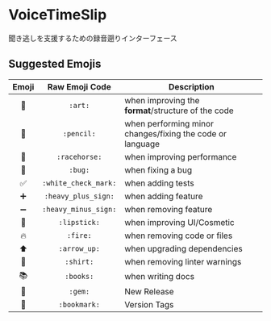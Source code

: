 # VoiceTimeSlip
聞き逃しを支援するための録音遡りインターフェース

## Suggested Emojis

| Emoji | Raw Emoji Code | Description |
|:---:|:---:|---|
| 🎨 | `:art:` | when improving the **format**/structure of the code |
| 📝 | `:pencil:` | when performing minor changes/fixing the code or language |
| 🐎 | `:racehorse:` | when improving performance |
| 🐛 | `:bug:` | when fixing a bug |
| ✅ | `:white_check_mark:` | when adding tests |
| ➕ | `:heavy_plus_sign:` | when adding feature |
| ➖ | `:heavy_minus_sign:` | when removing feature |
| 💄 | `:lipstick:` | when improving UI/Cosmetic |
| 🔥 | `:fire:` | when removing code or files |
| ⬆ | `:arrow_up:` |  when upgrading dependencies |
| 👕 | `:shirt:` | when removing linter warnings |
| 📚 | `:books:` | when writing docs |
| 💎 | `:gem:` | New Release |
| 🔖 | `:bookmark:` | Version Tags |
